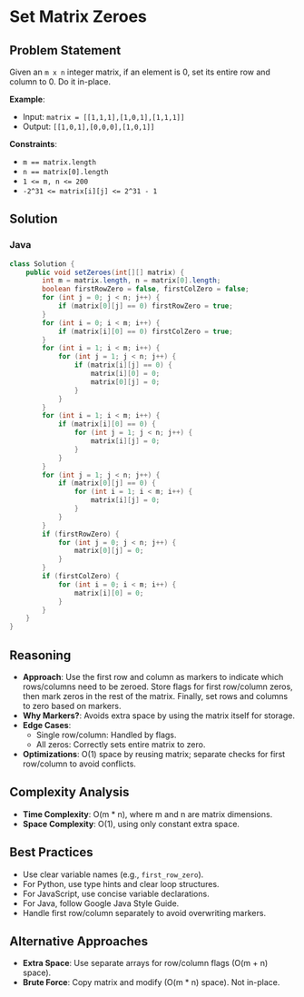 # Set Matrix Zeroes

## Problem Statement
Given an `m x n` integer matrix, if an element is 0, set its entire row and column to 0. Do it in-place.

**Example**:
- Input: `matrix = [[1,1,1],[1,0,1],[1,1,1]]`
- Output: `[[1,0,1],[0,0,0],[1,0,1]]`

**Constraints**:
- `m == matrix.length`
- `n == matrix[0].length`
- `1 <= m, n <= 200`
- `-2^31 <= matrix[i][j] <= 2^31 - 1`

## Solution

### Java
```java
class Solution {
    public void setZeroes(int[][] matrix) {
        int m = matrix.length, n = matrix[0].length;
        boolean firstRowZero = false, firstColZero = false;
        for (int j = 0; j < n; j++) {
            if (matrix[0][j] == 0) firstRowZero = true;
        }
        for (int i = 0; i < m; i++) {
            if (matrix[i][0] == 0) firstColZero = true;
        }
        for (int i = 1; i < m; i++) {
            for (int j = 1; j < n; j++) {
                if (matrix[i][j] == 0) {
                    matrix[i][0] = 0;
                    matrix[0][j] = 0;
                }
            }
        }
        for (int i = 1; i < m; i++) {
            if (matrix[i][0] == 0) {
                for (int j = 1; j < n; j++) {
                    matrix[i][j] = 0;
                }
            }
        }
        for (int j = 1; j < n; j++) {
            if (matrix[0][j] == 0) {
                for (int i = 1; i < m; i++) {
                    matrix[i][j] = 0;
                }
            }
        }
        if (firstRowZero) {
            for (int j = 0; j < n; j++) {
                matrix[0][j] = 0;
            }
        }
        if (firstColZero) {
            for (int i = 0; i < m; i++) {
                matrix[i][0] = 0;
            }
        }
    }
}
```

## Reasoning
- **Approach**: Use the first row and column as markers to indicate which rows/columns need to be zeroed. Store flags for first row/column zeros, then mark zeros in the rest of the matrix. Finally, set rows and columns to zero based on markers.
- **Why Markers?**: Avoids extra space by using the matrix itself for storage.
- **Edge Cases**:
  - Single row/column: Handled by flags.
  - All zeros: Correctly sets entire matrix to zero.
- **Optimizations**: O(1) space by reusing matrix; separate checks for first row/column to avoid conflicts.

## Complexity Analysis
- **Time Complexity**: O(m * n), where m and n are matrix dimensions.
- **Space Complexity**: O(1), using only constant extra space.

## Best Practices
- Use clear variable names (e.g., `first_row_zero`).
- For Python, use type hints and clear loop structures.
- For JavaScript, use concise variable declarations.
- For Java, follow Google Java Style Guide.
- Handle first row/column separately to avoid overwriting markers.

## Alternative Approaches
- **Extra Space**: Use separate arrays for row/column flags (O(m + n) space).
- **Brute Force**: Copy matrix and modify (O(m * n) space). Not in-place.
